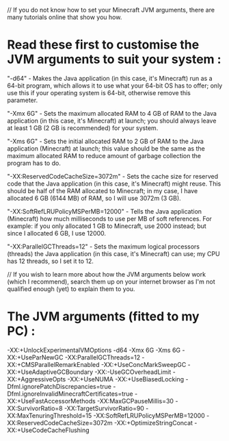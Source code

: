 
// If you do not know how to set your Minecraft JVM arguments, there are many tutorials online that show you how.

# Read these first to customise the JVM arguments to suit your system :

"-d64" - Makes the Java application (in this case, it's Minecraft) run as a 64-bit program, which allows it to use what your 64-bit OS has to offer; only use this if your operating system is 64-bit, otherwise remove this parameter.

"-Xmx 6G" - Sets the maximum allocated RAM to 4 GB of RAM to the Java application (in this case, it's Minecraft) at launch; you should always leave at least 1 GB (2 GB is recommended) for your system.

"-Xms 6G" - Sets the initial allocated RAM to 2 GB of RAM to the Java application (Minecraft) at launch; this value should be the same as the maximum allocated RAM to reduce amount of garbage collection the program has to do.

"-XX:ReservedCodeCacheSize=3072m" - Sets the cache size for reserved code that the Java application (in this case, it's Minecraft) might reuse. This should be half of the RAM allocated to Minecraft; in my case, I have allocated 6 GB (6144 MB) of RAM, so I will use 3072m (3 GB).

"-XX:SoftRefLRUPolicyMSPerMB=12000" - Tells the Java application (Minecraft) how much milliseconds to use per MB of soft references. For example: if you only allocated 1 GB to Minecraft, use 2000 instead; but since I allocated 6 GB, I use 12000.

"-XX:ParallelGCThreads=12" - Sets the maximum logical processors (threads) the Java application (in this case, it's Minecraft) can use; my CPU has 12 threads, so I set it to 12.

// If you wish to learn more about how the JVM arguments below work (which I recommend), search them up on your internet browser as I'm not qualified enough (yet) to explain them to you.

# The JVM arguments (fitted to my PC) :
-XX:+UnlockExperimentalVMOptions -d64 -Xmx 6G -Xms 6G -XX:+UseParNewGC -XX:ParallelGCThreads=12 -XX:+CMSParallelRemarkEnabled -XX:+UseConcMarkSweepGC -XX:+UseAdaptiveGCBoundary -XX:-UseGCOverheadLimit -XX:+AggressiveOpts -XX:+UseNUMA -XX:+UseBiasedLocking -Dfml.ignorePatchDiscrepancies=true -Dfml.ignoreInvalidMinecraftCertificates=true -XX:+UseFastAccessorMethods -XX:MaxGCPauseMillis=30  -XX:SurvivorRatio=8 -XX:TargetSurvivorRatio=90 -XX:MaxTenuringThreshold=15 -XX:SoftRefLRUPolicyMSPerMB=12000 -XX:ReservedCodeCacheSize=3072m -XX:+OptimizeStringConcat -XX:+UseCodeCacheFlushing
